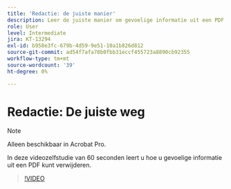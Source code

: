 ```yaml
---
title: 'Redactie: de juiste manier'
description: Leer de juiste manier om gevoelige informatie uit een PDF te verwijderen
role: User
level: Intermediate
jira: KT-13294
exl-id: b958e3fc-679b-4d59-9e51-10a1b826d812
source-git-commit: ad54f7afa78b0fbb31eccf455723a8890cb92355
workflow-type: tm+mt
source-wordcount: '39'
ht-degree: 0%

---
```


# Redactie: De juiste weg

>[!NOTE]
>
>Alleen beschikbaar in Acrobat Pro.

In deze videozelfstudie van 60 seconden leert u hoe u gevoelige informatie uit een PDF kunt verwijderen.

>[!VIDEO](https://video.tv.adobe.com/v/3411377?quality=12&learn=on&hidetitle=true)
